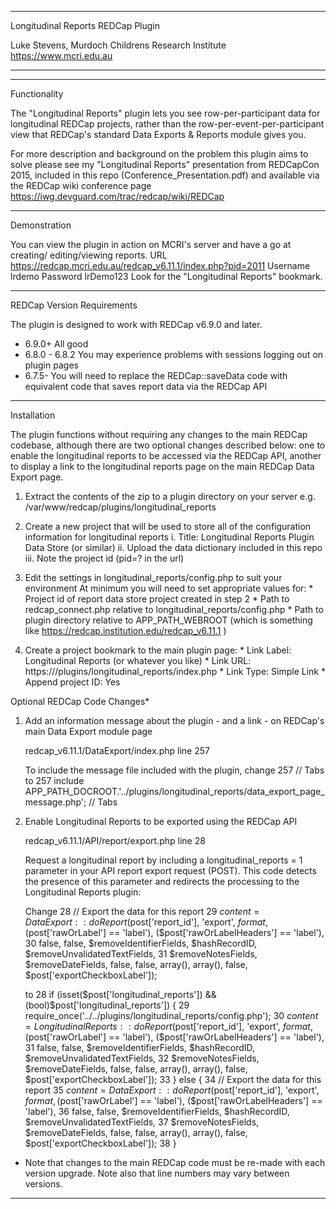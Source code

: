 ********************************************************************************
Longitudinal Reports REDCap Plugin

Luke Stevens, Murdoch Childrens Research Institute https://www.mcri.edu.au
********************************************************************************


********************************************************************************
Functionality

The "Longitudinal Reports" plugin lets you see row-per-participant data for 
longitudinal REDCap projects, rather than the row-per-event-per-participant
view that REDCap's standard Data Exports & Reports module gives you.

For more description and background on the problem this plugin aims to solve
please see my "Longitudinal Reports" presentation from REDCapCon 2015, included 
in this repo (Conference_Presentation.pdf) and available via the REDCap wiki 
conference page https://iwg.devguard.com/trac/redcap/wiki/REDCap

********************************************************************************
Demonstration

You can view the plugin in action on MCRI's server and have a go at creating/
editing/viewing reports. 
    URL       https://redcap.mcri.edu.au/redcap_v6.11.1/index.php?pid=2011
    Username  lrdemo
    Password  lrDemo123
Look for the "Longitudinal Reports" bookmark.

********************************************************************************
REDCap Version Requirements

The plugin is designed to work with REDCap v6.9.0 and later. 
 - 6.9.0+        All good
 - 6.8.0 - 6.8.2 You may experience problems with sessions logging out on
                 plugin pages
 - 6.7.5-        You will need to replace the REDCap::saveData code with 
                 equivalent code that saves report data via the REDCap API

********************************************************************************
Installation

The plugin functions without requiring any changes to the main REDCap codebase, 
although there are two optional changes described below: one to enable the 
longitudinal reports to be accessed via the REDCap API, another to display a 
link to the longitudinal reports page on the main REDCap Data Export page.

1. Extract the contents of the zip to a plugin directory on your server
   e.g. /var/www/redcap/plugins/longitudinal_reports

2. Create a new project that will be used to store all of the configuration
   information for longitudinal reports
        i. Title: Longitudinal Reports Plugin Data Store (or similar)
       ii. Upload the data dictionary included in this repo
      iii. Note the project id (pid=? in the url)

3. Edit the settings in longitudinal_reports/config.php to suit your environment
   At minimum you will need to set appropriate values for:
        * Project id of report data store project created in step 2
        * Path to redcap_connect.php relative to longitudinal_reports/config.php
        * Path to plugin directory relative to APP_PATH_WEBROOT (which is 
          something like https://redcap.institution.edu/redcap_v6.11.1 )

4. Create a project bookmark to the main plugin page:
        * Link Label: Longitudinal Reports (or whatever you like)
        * Link URL:   https://<your server>/plugins/longitudinal_reports/index.php
        * Link Type:  Simple Link
        * Append project ID: Yes

Optional REDCap Code Changes*

1. Add an information message about the plugin - and a link - on REDCap's main
   Data Export module page

   redcap_v6.11.1/DataExport/index.php line 257
   
   To include the message file included with the plugin, change
      257  // Tabs
   to
      257  include APP_PATH_DOCROOT.'../plugins/longitudinal_reports/data_export_page_message.php'; // Tabs


2. Enable Longitudinal Reports to be exported using the REDCap API

   redcap_v6.11.1/API/report/export.php line 28

   Request a longitudinal report by including a longitudinal_reports = 1 
   parameter in your API report export request (POST). This code detects the 
   presence of this parameter and redirects the processing to the Longitudinal
   Reports plugin:

   Change
      28  // Export the data for this report
      29  $content = DataExport::doReport($post['report_id'], 'export', $format, ($post['rawOrLabel'] == 'label'), ($post['rawOrLabelHeaders'] == 'label'), 
      30          false, false, $removeIdentifierFields, $hashRecordID, $removeUnvalidatedTextFields, 
      31          $removeNotesFields, $removeDateFields, false, false, array(), array(), false, $post['exportCheckboxLabel']);

   to
      28  if (isset($post['longitudinal_reports']) && (bool)$post['longitudinal_reports']) {
      29      require_once('../../plugins/longitudinal_reports/config.php');
      30      $content = LongitudinalReports::doReport($post['report_id'], 'export', $format, ($post['rawOrLabel'] == 'label'), ($post['rawOrLabelHeaders'] == 'label'), 
      31              false, false, $removeIdentifierFields, $hashRecordID, $removeUnvalidatedTextFields, 
      32              $removeNotesFields, $removeDateFields, false, false, array(), array(), false, $post['exportCheckboxLabel']);
      33  } else {
      34  // Export the data for this report
      35  $content = DataExport::doReport($post['report_id'], 'export', $format, ($post['rawOrLabel'] == 'label'), ($post['rawOrLabelHeaders'] == 'label'), 
      36          false, false, $removeIdentifierFields, $hashRecordID, $removeUnvalidatedTextFields, 
      37          $removeNotesFields, $removeDateFields, false, false, array(), array(), false, $post['exportCheckboxLabel']);
      38  }

* Note that changes to the main REDCap code must be re-made with each version 
  upgrade. Note also that line numbers may vary between versions.
********************************************************************************